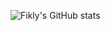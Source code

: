 ![Fikly's GitHub stats](https://github-readme-stats.vercel.app/api?username=fiklycujud&show_icons=true)
